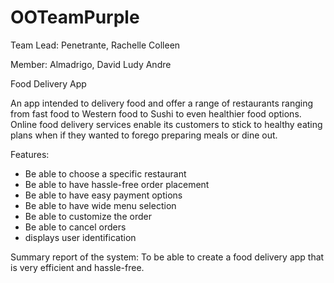 # OOTeamPurple

Team Lead: Penetrante, Rachelle Colleen

Member: Almadrigo, David Ludy Andre

Food Delivery App 

An app intended to delivery food and offer a range of restaurants ranging from fast food to Western food to Sushi to even healthier food options. Online food delivery services enable its customers to stick to healthy eating plans when if they wanted to forego preparing meals or dine out.

Features:

- Be able to choose a specific restaurant
- Be able to have hassle-free order placement
- Be able to have easy payment options
- Be able to have wide menu selection
- Be able to customize the order
- Be able to cancel orders
- displays user identification

Summary report of the system: To be able to create a food delivery app that is very efficient and hassle-free.
